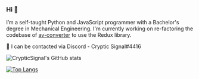 ### Hi 👋

I’m a self-taught Python and JavaScript programmer with a Bachelor's degree in Mechanical Engineering. I'm currently working on re-factoring the codebase of [av-converter](https://github.com/CrypticSignal/av-converter) to use the Redux library.

💬 I can be contacted via Discord - Cryptic Signal#4416

![CrypticSignal's GitHub stats](https://github-readme-stats.vercel.app/api?username=CrypticSignal&show_icons=true&theme=dark)

[![Top Langs](https://github-readme-stats.vercel.app/api/top-langs/?username=CrypticSignal&theme=dark)](https://github.com/CrypticSignal/github-readme-stats)
